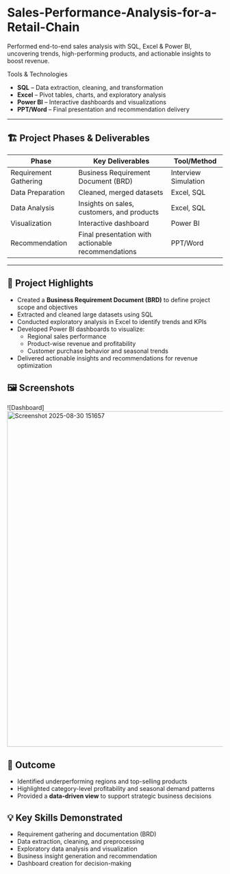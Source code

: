 # Sales-Performance-Analysis-for-a-Retail-Chain
Performed end-to-end sales analysis with SQL, Excel &amp; Power BI, uncovering trends, high-performing products, and actionable insights to boost revenue.

Tools & Technologies
- **SQL** – Data extraction, cleaning, and transformation
- **Excel** – Pivot tables, charts, and exploratory analysis
- **Power BI** – Interactive dashboards and visualizations
- **PPT/Word** – Final presentation and recommendation delivery

---

## 🏗 Project Phases & Deliverables

| Phase                  | Key Deliverables                                      | Tool/Method         |
|------------------------|------------------------------------------------------|-------------------|
| Requirement Gathering  | Business Requirement Document (BRD)                 | Interview Simulation |
| Data Preparation       | Cleaned, merged datasets                             | Excel, SQL         |
| Data Analysis          | Insights on sales, customers, and products          | Excel, SQL         |
| Visualization          | Interactive dashboard                                | Power BI           |
| Recommendation         | Final presentation with actionable recommendations  | PPT/Word           |

---

## 🔹 Project Highlights
- Created a **Business Requirement Document (BRD)** to define project scope and objectives
- Extracted and cleaned large datasets using SQL
- Conducted exploratory analysis in Excel to identify trends and KPIs
- Developed Power BI dashboards to visualize:
  - Regional sales performance
  - Product-wise revenue and profitability
  - Customer purchase behavior and seasonal trends
- Delivered actionable insights and recommendations for revenue optimization
## 🖼 Screenshots
![Dashboard]<img width="1391" height="782" alt="Screenshot 2025-08-30 151657" src="https://github.com/user-attachments/assets/bf977179-8d9d-465c-b976-145fea14a783" />


## 🎯 Outcome
- Identified underperforming regions and top-selling products
- Highlighted category-level profitability and seasonal demand patterns
- Provided a **data-driven view** to support strategic business decisions

## 💡 Key Skills Demonstrated
- Requirement gathering and documentation (BRD)
- Data extraction, cleaning, and preprocessing
- Exploratory data analysis and visualization
- Business insight generation and recommendation
- Dashboard creation for decision-making
